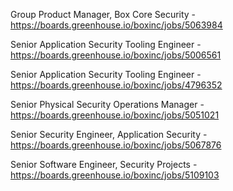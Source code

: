 Group Product Manager, Box Core Security - https://boards.greenhouse.io/boxinc/jobs/5063984

Senior Application Security Tooling Engineer - https://boards.greenhouse.io/boxinc/jobs/5006561

Senior Application Security Tooling Engineer - https://boards.greenhouse.io/boxinc/jobs/4796352

Senior Physical Security Operations Manager - https://boards.greenhouse.io/boxinc/jobs/5051021

Senior Security Engineer, Application Security - https://boards.greenhouse.io/boxinc/jobs/5067876

Senior Software Engineer, Security Projects - https://boards.greenhouse.io/boxinc/jobs/5109103

